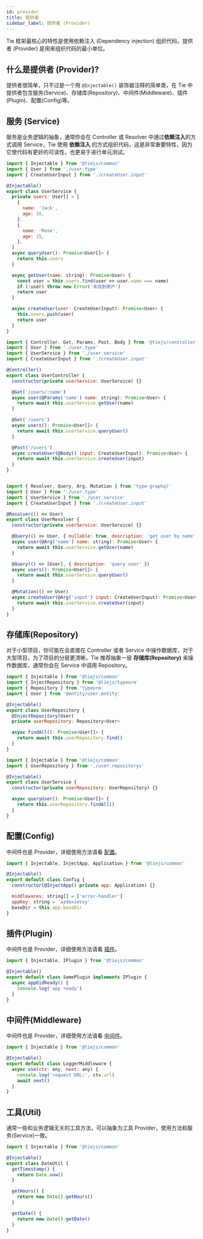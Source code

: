 ```yaml
---
id: provider
title: 提供者
sidebar_label: 提供者 (Provider)
---
```


Tie 框架最核心的特性是使用依赖注入 (Dependency injection) 组织代码，提供者 (Provider) 是用来组织代码的最小单位。

## 什么是提供者 (Provider)?

提供者很简单，只不过是一个用 `@Injectable()` 装饰器注释的简单类，在 Tie 中提供者包含服务(Service)、存储库(Repository)、中间件(Middleware)、插件(Plugin)、配置(Config)等。

## 服务 (Service)

服务是业务逻辑的抽象，通常你会在 Controller 或 Resolver 中通过**依赖注入**的方式调用 Service，Tie 使用 **依赖注入** 的方式组织代码，这是非常重要特性，因为它使代码有更好的可读性，也更易于进行单元测试。

<!--DOCUSAURUS_CODE_TABS-->

<!--user.service.ts-->

```js
import { Injectable } from '@tiejs/common'
import { User } from './user.type'
import { CreateUserInput } from './createUser.input'

@Injectable()
export class UserService {
  private users: User[] = [
    {
      name: 'Jack',
      age: 16,
    },
    {
      name: 'Rose',
      age: 15,
    },
  ]
  async queryUser(): Promise<User[]> {
    return this.users
  }

  async getUser(name: string): Promise<User> {
    const user = this.users.find(user => user.name === name)
    if (!user) throw new Error('未找到用户')
    return user
  }

  async createUser(user: CreateUserInput): Promise<User> {
    this.users.push(user)
    return user
  }
}
```

<!--user.controller.ts-->

```js
import { Controller, Get, Params, Post, Body } from '@tiejs/controller'
import { User } from './user.type'
import { UserService } from './user.service'
import { CreateUserInput } from './createUser.input'

@Controller()
export class UserController {
  constructor(private userService: UserService) {}

  @Get('/users/:name')
  async user(@Params('name') name: string): Promise<User> {
    return await this.userService.getUser(name)
  }

  @Get('/users')
  async users(): Promise<User[]> {
    return await this.userService.queryUser()
  }

  @Post('/users')
  async createUser(@Body() input: CreateUserInput): Promise<User> {
    return await this.userService.createUser(input)
  }
}
```

<!--user.resolver.ts-->

```js

import { Resolver, Query, Arg, Mutation } from 'type-graphql'
import { User } from './user.type'
import { UserService } from './user.service'
import { CreateUserInput } from './createUser.input'

@Resolver(() => User)
export class UserResolver {
  constructor(private userService: UserService) {}

  @Query(() => User, { nullable: true, description: 'get user by name' })
  async user(@Arg('name') name: string): Promise<User> {
    return await this.userService.getUser(name)
  }

  @Query(() => [User], { description: 'query user' })
  async users(): Promise<User[]> {
    return await this.userService.queryUser()
  }

  @Mutation(() => User)
  async createUser(@Arg('input') input: CreateUserInput): Promise<User> {
    return await this.userService.createUser(input)
  }
}
```

<!--END_DOCUSAURUS_CODE_TABS-->

## 存储库(Repository)

对于小型项目，你可能在会直接在 Controller 或者 Service 中操作数据库，对于大型项目，为了项目的分层更清晰，Tie 推荐抽象一层 **存储库(Repository)** 来操作数据库，通常你会在 Service 中调用 Repository。

<!--DOCUSAURUS_CODE_TABS-->

<!--user.repository.ts-->

```js
import { Injectable } from '@tiejs/common'
import { InjectRepository } from '@tiejs/typeorm'
import { Repository } from 'typeorm'
import { User } from '@entity/user.entity'

@Injectable()
export class UserRepository {
  @InjectRepository(User)
  private userRepository: Repository<User>

  async findAll(): Promise<User[]> {
    return await this.userRepository.find()
  }
}
```

<!--user.service.ts-->

```js
import { Injectable } from '@tiejs/common'
import { UserRepository } from './user.repositorys'

@Injectable()
export class UserService {
  constructor(private userRepository: UserRepository) {}

  async queryUser(): Promise<User[]> {
    return this.userRepository.findAll()
  }
}
```

<!--END_DOCUSAURUS_CODE_TABS-->

## 配置(Config)

中间件也是 Provider，详细使用方法请看 [配置](/docs/basic/config)。

```js
import { Injectable, InjectApp, Application } from '@tiejs/common'

@Injectable()
export default class Config {
  constructor(@InjectApp() private app: Application) {}

  middlewares: string[] = ['error-handler']
  appKey: string = 'azdexierxy'
  baseDir = this.app.baseDir
}
```

## 插件(Plugin)

中间件也是 Provider，详细使用方法请看 [插件](/docs/basic/plugin)。

```js
import { Injectable, IPlugin } from '@tiejs/common'

@Injectable()
export default class SomePlugin implements IPlugin {
  async appDidReady() {
    console.log('app ready')
  }
}
```

## 中间件(Middleware)

中间件也是 Provider，详细使用方法请看 [中间件](/docs/basic/middleware)。

```js
import { Injectable } from '@tiejs/common'

@Injectable()
export default class LoggerMiddleware {
  async use(ctx: any, next: any) {
    console.log('request URL:', ctx.url)
    await next()
  }
}
```

## 工具(Util)

通常一些和业务逻辑无关的工具方法，可以抽象为工具 Provider，使用方法和服务(Service)一致。

```js
import { Injectable } from '@tiejs/common'

@Injectable()
export class DateUtil {
  getTimestamp() {
    return Date.now()
  }

  getHours() {
    return new Date().getHours()
  }

  getDate() {
    return new Date().getDate()
  }
}
```
